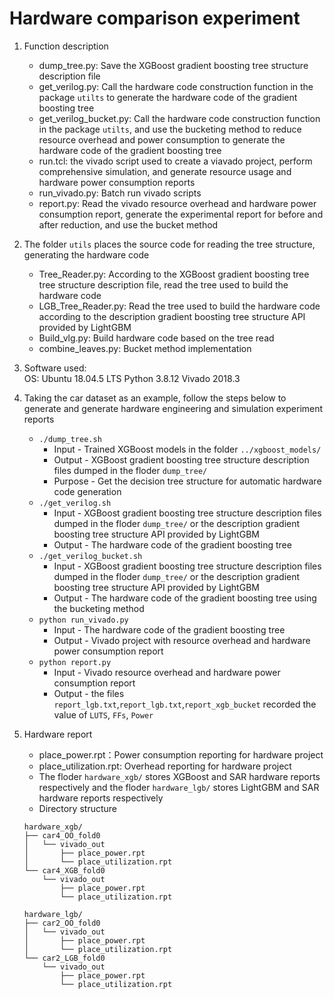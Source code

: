 # Hardware comparison experiment
1. Function description
    - dump_tree.py: Save the XGBoost gradient boosting tree structure description file
    - get_verilog.py: Call the hardware code construction function in the package `utilts` to generate the hardware code of the gradient boosting tree
    - get_verilog_bucket.py: Call the hardware code construction function in the package `utilts`, and use the bucketing method to reduce resource overhead and power consumption to generate the hardware code of the gradient boosting tree
    - run.tcl: the vivado script used to create a viavado project, perform comprehensive simulation, and generate resource usage and hardware power consumption reports
    - run_vivado.py: Batch run vivado scripts
    - report.py: Read the vivado resource overhead and hardware power consumption report, generate the experimental report for before and after reduction, and use the bucket method
2. The folder `utils` places the source code for reading the tree structure, generating the hardware code
    - Tree_Reader.py: According to the XGBoost gradient boosting tree tree structure description file, read the tree used to build the hardware code
    - LGB_Tree_Reader.py: Read the tree used to build the hardware code according to the description gradient boosting tree structure API provided by LightGBM
    - Build_vlg.py: Build hardware code based on the tree read
    - combine_leaves.py: Bucket method implementation 
3. Software used:   
    OS:  Ubuntu 18.04.5 LTS 
    Python 3.8.12
    Vivado 2018.3 
4. Taking the car dataset as an example, follow the steps below to generate and generate hardware engineering and simulation experiment reports
    - `./dump_tree.sh`
        + Input - Trained XGBoost models in the folder `../xgboost_models/` 
        + Output -  XGBoost gradient boosting tree structure description files dumped in the floder `dump_tree/`
        + Purpose  - Get the decision tree structure for automatic hardware code generation
    - `./get_verilog.sh`
        + Input - XGBoost gradient boosting tree structure description files dumped in the floder `dump_tree/` or the description gradient boosting tree structure API provided by LightGBM
        + Output  - The hardware code of the gradient boosting tree
    - `./get_verilog_bucket.sh`
        + Input - XGBoost gradient boosting tree structure description files dumped in the floder `dump_tree/` or the description gradient boosting tree structure API provided by LightGBM
        + Output - The hardware code of the gradient boosting tree using the bucketing method
    - `python run_vivado.py`
        + Input - The hardware code of the gradient boosting tree
        + Output - Vivado project with resource overhead and hardware power consumption report
    - `python report.py`
        + Input - Vivado resource overhead and hardware power consumption report
        + Output - the files `report_lgb.txt`,`report_lgb.txt`,`report_xgb_bucket` recorded the value of `LUTS`, `FFs`, `Power`
5. Hardware report
    - place_power.rpt：Power consumption reporting for hardware project
    - place_utilization.rpt: Overhead reporting for hardware project 
    - The floder `hardware_xgb/` stores XGBoost and SAR hardware reports respectively and the floder `hardware_lgb/` stores LightGBM and SAR hardware reports respectively
    - Directory structure
    
    ```
    hardware_xgb/
    ├── car4_OO_fold0
    │   └── vivado_out
    │       ├── place_power.rpt 
    │       └── place_utilization.rpt
    └── car4_XGB_fold0
        └── vivado_out
            ├── place_power.rpt
            └── place_utilization.rpt

    hardware_lgb/
    ├── car2_OO_fold0
    │   └── vivado_out
    │       ├── place_power.rpt
    │       └── place_utilization.rpt
    └── car2_LGB_fold0
        └── vivado_out
            ├── place_power.rpt
            └── place_utilization.rpt
    ```
